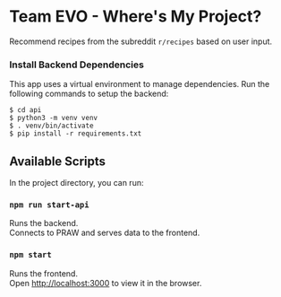 # Team EVO - Where's My Project? 

Recommend recipes from the subreddit `r/recipes` based on user input.

### Install Backend Dependencies

This app uses a virtual environment to manage dependencies. Run the following commands to setup the backend:

```
$ cd api
$ python3 -m venv venv
$ . venv/bin/activate
$ pip install -r requirements.txt
```

## Available Scripts

In the project directory, you can run:

### `npm run start-api`

Runs the backend.\
Connects to PRAW and serves data to the frontend.

### `npm start`

Runs the frontend.\
Open [http://localhost:3000](http://localhost:3000) to view it in the browser.
